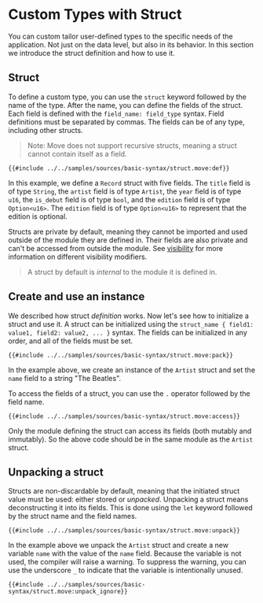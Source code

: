 # Custom Types with Struct

You can custom tailor user-defined types to the specific needs of the application. Not just on the data level, but also in its behavior. In this section we introduce the struct definition and how to use it.

## Struct

To define a custom type, you can use the `struct` keyword followed by the name of the type. After the name, you can define the fields of the struct. Each field is defined with the `field_name: field_type` syntax. Field definitions must be separated by commas. The fields can be of any type, including other structs.

> Note: Move does not support recursive structs, meaning a struct cannot contain itself as a field.

```move
{{#include ../../samples/sources/basic-syntax/struct.move:def}}
```

In this example, we define a `Record` struct with five fields. The `title` field is of type `String`, the `artist` field is of type `Artist`, the `year` field is of type `u16`, the `is_debut` field is of type `bool`, and the `edition` field is of type `Option<u16>`. The `edition` field is of type `Option<u16>` to represent that the edition is optional.

Structs are private by default, meaning they cannot be imported and used outside of the module they are defined in. Their fields are also private and can't be accessed from outside the module. See [visibility](./visibility.md) for more information on different visibility modifiers.

> A struct by default is *internal* to the module it is defined in.

## Create and use an instance

We described how struct *definition* works. Now let's see how to initialize a struct and use it. A struct can be initialized using the `struct_name { field1: value1, field2: value2, ... }` syntax. The fields can be initialized in any order, and all of the fields must be set.

```move
{{#include ../../samples/sources/basic-syntax/struct.move:pack}}
```

In the example above, we create an instance of the `Artist` struct and set the `name` field to a string "The Beatles".

To access the fields of a struct, you can use the `.` operator followed by the field name.

```move
{{#include ../../samples/sources/basic-syntax/struct.move:access}}
```

Only the module defining the struct can access its fields (both mutably and immutably). So the above code should be in the same module as the `Artist` struct.

## Unpacking a struct

Structs are non-discardable by default, meaning that the initiated struct value must be used: either stored or *unpacked*. Unpacking a struct means deconstructing it into its fields. This is done using the `let` keyword followed by the struct name and the field names.

```move
{{#include ../../samples/sources/basic-syntax/struct.move:unpack}}
```

In the example above we unpack the `Artist` struct and create a new variable `name` with the value of the `name` field. Because the variable is not used, the compiler will raise a warning. To suppress the warning, you can use the underscore `_` to indicate that the variable is intentionally unused.

```move
{{#include ../../samples/sources/basic-syntax/struct.move:unpack_ignore}}
```
